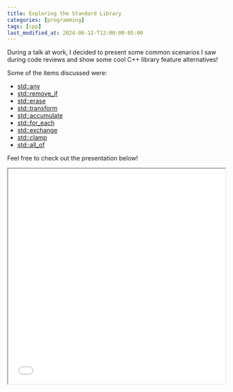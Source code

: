 ```yaml
---
title: Exploring the Standard Library
categories: [programming]
tags: [cpp]
last_modified_at: 2024-06-12-T12:00:00-05:00
---
```


During a talk at work, I decided to present some common scenarios I saw
during code reviews and show some cool C++ library feature alternatives!

Some of the items discussed were:

- [std::any](https://en.cppreference.com/w/cpp/utility/any)
- [std::remove_if](https://en.cppreference.com/w/cpp/algorithm/remove)
- [std::erase](https://en.cppreference.com/w/cpp/container/vector/erase2)
- [std::transform](https://en.cppreference.com/w/cpp/algorithm/transform)
- [std::accumulate](https://en.cppreference.com/w/cpp/algorithm/accumulate)
- [std::for_each](https://en.cppreference.com/w/cpp/algorithm/for_each)
- [std::exchange](https://en.cppreference.com/w/cpp/utility/exchange)
- [std::clamp](https://en.cppreference.com/w/cpp/algorithm/clamp)
- [std::all_of](https://en.cppreference.com/w/cpp/algorithm/all_any_none_of)

Feel free to check out the presentation below!

<iframe src="/assets/img/blog/2024-06-12-exploring-the-standard-library/cpp-standard-library.pdf" width="100%" height="500px"></iframe>

